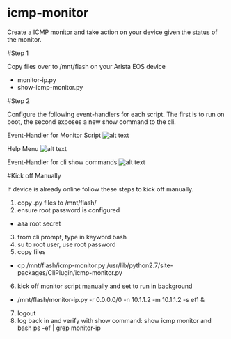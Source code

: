 # icmp-monitor

Create a ICMP monitor and take action on your device given the status of the monitor.

#Step 1

Copy files over to /mnt/flash on your Arista EOS device
 - monitor-ip.py
 - show-icmp-monitor.py

#Step 2

Configure the following event-handlers for each script. The first is to run on boot, the second exposes a new show command to the cli.

Event-Handler for Monitor Script
![alt text](https://github.com/mtharpie/icmp-monitor/blob/master/event-handler-script.png)

Help Menu
![alt text](https://github.com/mtharpie/icmp-monitor/blob/master/help-menu.png)

Event-Handler for cli show commands
![alt text](https://github.com/mtharpie/icmp-monitor/blob/master/event-handler-show.png)

   
#Kick off Manually

If device is already online follow these steps to kick off manually.

1. copy .py files to /mnt/flash/
2. ensure root password is configured
 - aaa root secret <secret>
3. from cli prompt, type in keyword bash
4. su to root user, use root password
5. copy files
 - cp /mnt/flash/icmp-monitor.py /usr/lib/python2.7/site-packages/CliPlugin/icmp-monitor.py
6. kick off monitor script manually and set to run in background
 - /mnt/flash/monitor-ip.py -r 0.0.0.0/0 -n 10.1.1.2 -m 10.1.1.2 -s et1 &
7. logout
8. log back in and verify with show command: show icmp monitor and bash ps -ef | grep monitor-ip


